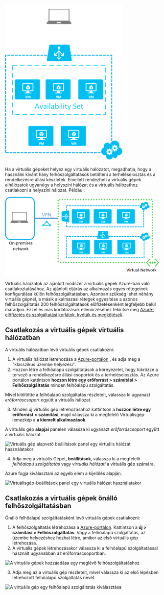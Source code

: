

![Önálló virtuális gépek a felhőalapú szolgáltatás](./media/virtual-machines-common-classic-connect-vms/CloudServiceExample.png)

Ha a virtuális gépeket helyez egy virtuális hálózatot, megadhatja, hogy a használni kívánt hány felhőszolgáltatások betölteni a terheléselosztás és a rendelkezésre állási készletek. Emellett rendezheti a virtuális gépek alhálózatok ugyanúgy a helyszíni hálózat és a virtuális hálózathoz csatlakozni a helyszíni hálózat. Például:

![A virtuális hálózatban lévő virtuális gépek](./media/virtual-machines-common-classic-connect-vms/VirtualNetworkExample.png)

Virtuális hálózatok az ajánlott módszer a virtuális gépek Azure-ban való csatlakoztatásához. Az ajánlott eljárás az alkalmazás egyes rétegeinek konfigurálása külön felhőszolgáltatásban. Azonban szükség lehet néhány virtuális gépnél, a másik alkalmazási rétegek egyesítése a azonos felhőszolgáltatás 200 felhőszolgáltatások előfizetésenként legfeljebb belül maradjon. Ezzel és más korlátozások ellenőrzéséhez tekintse meg [Azure-előfizetés és szolgáltatási korlátok, kvóták és megkötések](../articles/azure-subscription-service-limits.md).

## <a name="connect-vms-in-a-virtual-network"></a>Csatlakozás a virtuális gépek virtuális hálózatban
A virtuális hálózatban lévő virtuális gépek csatlakozni:

1. A virtuális hálózat létrehozása a [Azure-portálon](../articles/virtual-network/virtual-networks-create-vnet-classic-pportal.md) , és adja meg a "klasszikus üzembe helyezési".
2. Hozzon létre a felhőalapú szolgáltatások a környezetet, hogy tükrözze a tervező a rendelkezésre állási csoportok és a terheléselosztás. Az Azure portálon kattintson **hozzon létre egy erőforrást > számítási > Felhőszolgáltatás** minden felhőalapú szolgáltatás.

  Mivel kitöltötte a felhőalapú szolgáltatás részleteit, válassza ki ugyanazt _erőforráscsoport_ együtt a virtuális hálózat.

3. Minden új virtuális gép létrehozásához kattintson a **hozzon létre egy erőforrást > számítási**, majd válassza ki a megfelelő Virtuálisgép-lemezkép a **a kiemelt alkalmazások**.

  A virtuális gép **alapjai** panelen válassza ki ugyanazt _erőforráscsoport_ együtt a virtuális hálózat.

  ![Virtuális gép alapvető beállítások panel egy virtuális hálózat használatakor](./media/virtual-machines-common-classic-connect-vms/CreateVM_Basics_VN.png)

4. Adja meg a virtuális Gépet, **beállítások**, válassza ki a megfelelő _felhőalapú szolgáltatás_ vagy _virtuális hálózati_ a virtuális gép számára.

  Azure fogja kiválasztani az egyéb elem a kijelölés alapján.

  ![Virtuálisgép-beállítások panel egy virtuális hálózat használatakor](./media/virtual-machines-common-classic-connect-vms/CreateVM_Settings_VN.png)


## <a name="connect-vms-in-a-standalone-cloud-service"></a>Csatlakozás a virtuális gépek önálló felhőszolgáltatásban
Önálló felhőalapú szolgáltatásként lévő virtuális gépek csatlakozni:

1. A felhőszolgáltatás létrehozása a [Azure-portálon](http://portal.azure.com). Kattintson a **új > számítási > Felhőszolgáltatás**. Vagy a felhőalapú szolgáltatás, az üzembe helyezéshez hozhat létre, amikor az első virtuális gép létrehozása.
2. A virtuális gépek létrehozásakor válassza ki a felhőalapú szolgáltatással használt ugyanabban az erőforráscsoportban.

  ![A virtuális gépek hozzáadása egy meglévő felhőszolgáltatáshoz](./media/virtual-machines-common-classic-connect-vms/CreateVM_Basics_SA.png)

3.  Adja meg az a virtuális gép részleteit, mivel válassza ki az első lépésben létrehozott felhőalapú szolgáltatás nevét.

  ![A virtuális gép egy felhőalapú szolgáltatás kiválasztása](./media/virtual-machines-common-classic-connect-vms/CreateVM_Settings_SA.png)
